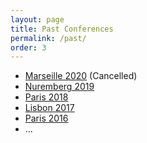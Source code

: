 ```yaml
---
layout: page
title: Past Conferences
permalink: /past/
order: 3
---
```


- [Marseille 2020](https://t2m2020.sciencesconf.org/) (Cancelled)  
- [Nuremberg 2019](https://t2m2019.sciencesconf.org/)
- [Paris 2018](https://t2m2018.sciencesconf.org/)
- [Lisbon 2017](https://t2m2017.sciencesconf.org/)
- [Paris 2016](https://t2m2016.sciencesconf.org/)
- ...   
